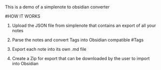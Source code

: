 This is a demo of a simplenote to obsidian converter

#HOW IT WORKS

1. Upload the JSON file from simplenote that contains an export of all your notes

2. Parse the notes and convert Tags into Obsidian compatible #Tags

3. Export each note into its own .md file

4. Create a Zip for export that can be downloaded by the user to import into Obsidian
